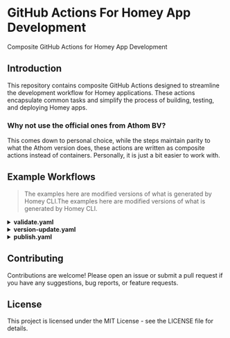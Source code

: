 # GitHub Actions For Homey App Development

Composite GitHub Actions for Homey App Development

## Introduction

This repository contains composite GitHub Actions designed to streamline the
development workflow for Homey applications. These actions encapsulate common
tasks and simplify the process of building, testing, and deploying Homey apps.

### Why not use the official ones from Athom BV?

This comes down to personal choice, while the steps maintain parity to what the Athom version does,
these actions are written as composite actions instead of containers. Personally, it is just a bit
easier to work with.

## Example Workflows

> The examples here are modified versions of what is generated by Homey CLI.The examples here are modified versions of 
> what is generated by Homey CLI.

<details>
<summary><b>validate.yaml</b></summary>
<p>

```yaml
name: Validate Homey App
on:
  workflow_dispatch:
    inputs:
      level:
        type: choice
        description: Validation Level
        required: true
        default: debug
        options:
          - debug
          - publish
          - verified
  push:
  pull_request:

jobs:
  main:
    name: Validate Homey App
    runs-on: ubuntu-latest
    steps:
      - uses: actions/checkout@v4

      - uses: abn/github-action-homey-app/setup@main

      - uses: abn/github-action-homey-app/validate@main
        with:
          level: "verified"
```
</p>
</details>

<details>
<summary><b>version-update.yaml</b></summary>
<p>

```yaml
name: Update Homey App Version
on:
  workflow_dispatch:
    inputs:
      version:
        type: choice
        description: Version
        required: true
        default: patch
        options:
          - major
          - minor
          - patch
      changelog:
        type: string
        description: Changelog
        required: true

# Needed in order to push the commit and create a release
permissions:
  contents: write

jobs:
  main:
    name: Update Homey App Version
    runs-on: ubuntu-latest
    steps:
      - uses: actions/checkout@v4

      - uses: abn/github-action-homey-app/setup@main

      - uses: abn/github-action-homey-app/version@main
        with:
          changelog: "${{ inputs.changelog }}"
          next: "${{ inputs.version }}"

      - name: Commit & Push
        uses: stefanzweifel/git-auto-commit-action@v5
        with:
          file_pattern: ".homeychangelog.json .homeycompose/app.json app.json"
          commit_message: "Update Homey App Version to v${{ steps.version-update.outputs.new-version }}"

      - name: Create Release
        uses: ncipollo/release-action@v1
        with:
          tag: "v${{ steps.version-update.outputs.new-version }}"
          generateReleaseNotes: true
          makeLatest: true
```
</p>
</details>

<details>
<summary><b>publish.yaml</b></summary>
<p>

```yaml
name: Publish Homey App
on:
  workflow_dispatch:
  push:
    tags:
      - v**

jobs:
  main:
    name: Publish Homey App
    runs-on: ubuntu-latest
    steps:
      - uses: actions/checkout@v4

      - uses: abn/github-action-homey-app/setup@main

      - uses: abn/github-action-homey-app/publish@main
        id: publish
        with:
          personal_access_token: ${{ secrets.HOMEY_PAT }}
```
</p>
</details>



## Contributing

Contributions are welcome\! Please open an issue or submit a pull request if you
have any suggestions, bug reports, or feature requests.

## License

This project is licensed under the MIT License - see the LICENSE file for
details.
